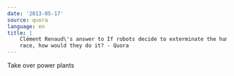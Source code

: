 ```yaml
---
date: '2013-05-17'
source: quora
language: en
title: |
    Clément Renaud\'s answer to If robots decide to exterminate the human
    race, how would they do it? - Quora
---
```


Take over power plants
